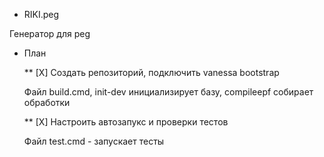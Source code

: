 * RIKI.peg

Генератор для peg


* План

	** [Х] Создать репозиторий, подключить vanessa bootstrap

	Файл build.cmd, init-dev инициализирует базу, compileepf собирает обработки

	** [X] Настроить автозапукс и проверки тестов

	Файл test.cmd - запускает тесты
